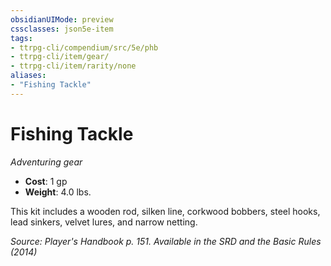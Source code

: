 ```yaml
---
obsidianUIMode: preview
cssclasses: json5e-item
tags:
- ttrpg-cli/compendium/src/5e/phb
- ttrpg-cli/item/gear/
- ttrpg-cli/item/rarity/none
aliases: 
- "Fishing Tackle"
---
```

# Fishing Tackle
*Adventuring gear*  


- **Cost**: 1 gp
- **Weight**: 4.0 lbs.

This kit includes a wooden rod, silken line, corkwood bobbers, steel hooks, lead sinkers, velvet lures, and narrow netting.

*Source: Player's Handbook p. 151. Available in the <span title='Systems Reference Document (5.1)'>SRD</span> and the Basic Rules (2014)*